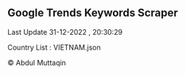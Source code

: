 

## Google Trends Keywords Scraper 
 
Last Update 31-12-2022 , 20:30:29

Country List :
VIETNAM.json



© Abdul Muttaqin 
